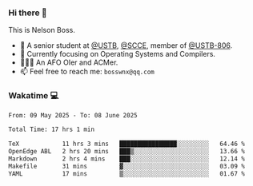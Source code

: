 ### Hi there 👋

<!--
**bosswnx/bosswnx** is a ✨ _special_ ✨ repository because its `README.md` (this file) appears on your GitHub profile.

Here are some ideas to get you started:

- 🔭 I’m currently working on ...
- 🌱 I’m currently learning ...
- 👯 I’m looking to collaborate on ...
- 🤔 I’m looking for help with ...
- 💬 Ask me about ...
- 📫 How to reach me: ...
- 😄 Pronouns: ...
- ⚡ Fun fact: ...
-->

This is Nelson Boss.

- 🏫 A senior student at [@USTB](https://www.ustb.edu.cn/), [@SCCE](https://scce.ustb.edu.cn/), member of [@USTB-806](https://ustb-806.github.io/).
- 🌱 Currently focusing on Operating Systems and Compilers.
- 🧑🏻‍💻 An AFO OIer and ACMer.
- 📫 Feel free to reach me: `bosswnx@qq.com`

### Wakatime 💻

<!--START_SECTION:waka-->

```txt
From: 09 May 2025 - To: 08 June 2025

Total Time: 17 hrs 1 min

TeX            11 hrs 3 mins   ████████████████░░░░░░░░░   64.46 %
OpenEdge ABL   2 hrs 20 mins   ███▒░░░░░░░░░░░░░░░░░░░░░   13.66 %
Markdown       2 hrs 4 mins    ███░░░░░░░░░░░░░░░░░░░░░░   12.14 %
Makefile       31 mins         ▓░░░░░░░░░░░░░░░░░░░░░░░░   03.09 %
YAML           17 mins         ▒░░░░░░░░░░░░░░░░░░░░░░░░   01.67 %
```

<!--END_SECTION:waka-->
